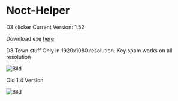 # Noct-Helper
D3 clicker
Current Version: 1.52

Download exe [here](https://github.com/Akayaakuma/Noct-Helper/releases) 

D3 Town stuff Only in 1920x1080 resolution. Key spam works on all resolution

![Bild](https://i.imgur.com/8Jl17lF.png)



Old 1.4 Version 

![Bild](https://i.imgur.com/XLlNFik.png)
